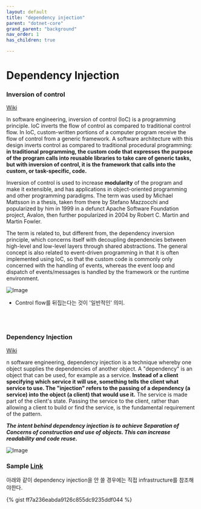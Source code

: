```yaml
---
layout: default
title: "dependency injection"
parent: "dotnet-core"
grand_parent: "background"
nav_order: 1
has_children: true

---
```



# Dependency Injection

### Inversion of control

[Wiki](https://en.wikipedia.org/wiki/Inversion_of_control)

In software engineering, inversion of control (IoC) is a programming principle. IoC inverts the flow of control as compared to traditional control flow. In IoC, custom-written portions of a computer program receive the flow of control from a generic framework. A software architecture with this design inverts control as compared to traditional procedural programming: **in traditional programming, the custom code that expresses the purpose of the program calls into reusable libraries to take care of generic tasks, but with inversion of control, it is the framework that calls into the custom, or task-specific, code.**

Inversion of control is used to increase **modularity** of the program and make it extensible, and has applications in object-oriented programming and other programming paradigms. The term was used by Michael Mattsson in a thesis, taken from there by Stefano Mazzocchi and popularized by him in 1999 in a defunct Apache Software Foundation project, Avalon, then further popularized in 2004 by Robert C. Martin and Martin Fowler.

The term is related to, but different from, the dependency inversion principle, which concerns itself with decoupling dependencies between high-level and low-level layers through shared abstractions. The general concept is also related to event-driven programming in that it is often implemented using IoC, so that the custom code is commonly only concerned with the handling of events, whereas the event loop and dispatch of events/messages is handled by the framework or the runtime environment.

![Image](https://www.intertech.com/Blog/wp-content/uploads/2016/05/IoC.png)

- Control flow를 뒤집는다는 것이 '일반적인' 의미.
<br>
<br>

### Dependency Injection

[Wiki](https://en.wikipedia.org/wiki/Dependency_injection)

n software engineering, dependency injection is a technique whereby one object supplies the dependencies of another object. A "dependency" is an object that can be used, for example as a service. **Instead of a client specifying which service it will use, something tells the client what service to use. The "injection" refers to the passing of a dependency (a service) into the object (a client) that would use it.** The service is made part of the client's state. Passing the service to the client, rather than allowing a client to build or find the service, is the fundamental requirement of the pattern.

***The intent behind dependency injection is to achieve Separation of Concerns of construction and use of objects. This can increase readability and code reuse.***


![Image](https://i.stack.imgur.com/4uPbD.jpg)

### Sample [Link](https://github.com/daseintheworld/sample.netcore-dependencyinjection)

아래와 같이 dependency injection을 안 쓸 경우에는 직접 infrastructure를 참조해야한다.

{% gist ff7a236eabda9126c855dc9235ddf044 %}